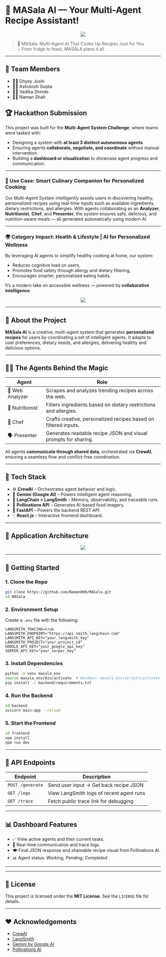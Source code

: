 # 🧠 MASala AI — Your Multi-Agent Recipe Assistant!

<p align="center">
  <img src="https://github.com/user-attachments/assets/34765962-3f82-4432-9d4f-059b270753dd"/>
</p>

> 🍛 MASala: Multi-Agent AI That Cooks Up Recipes Just for You  
>   ~ From fridge to feast, MASALA plans it all.
---
## 👥 Team Members

- 👨‍💻 Dhyey Joshi  
- 👨‍💻 Ashutosh Gupta  
- 👩‍💻 Vedika Shinde  
- 👨‍💻 Naman Shah

## 🏆 Hackathon Submission

This project was built for the **Multi-Agent System Challenge**, where teams were tasked with:

- Designing a system with **at least 3 distinct autonomous agents**.
- Ensuring agents **collaborate, negotiate, and coordinate** without manual intervention.
- Building a **dashboard or visualization** to showcase agent progress and communication.

---

### 🧠 Use Case: Smart Culinary Companion for Personalized Cooking

Our Multi-Agent System intelligently assists users in discovering healthy, personalized recipes using real-time inputs such as available ingredients, dietary restrictions, and allergies. With agents collaborating as an **Analyzer**, **Nutritionist**, **Chef**, and **Presenter**, the system ensures safe, delicious, and nutrition-aware meals — all generated automatically using modern AI.

---

### 🌍 Category Impact: Health & Lifestyle | AI for Personalized Wellness

By leveraging AI agents to simplify healthy cooking at home, our system:
- Reduces cognitive load on users,
- Promotes food safety through allergy and dietary filtering,
- Encourages smarter, personalized eating habits.

It’s a modern take on accessible wellness — powered by **collaborative intelligence**.

<p align="center">
  <img src="https://github.com/user-attachments/assets/69443d40-eb10-4620-b6d3-84cc085d3cad"/>
</p>

---

## 📌 About the Project

**MASala AI** is a creative, multi-agent system that generates **personalized recipes** for users by coordinating a set of intelligent agents. It adapts to user preferences, dietary needs, and allergies, delivering healthy and delicious options.

---

## 👨‍🍳 The Agents Behind the Magic

| Agent               | Role                                                                 |
|---------------------|----------------------------------------------------------------------|
| 🧪 Web Analyzer      | Scrapes and analyzes trending recipes across the web.                |
| 🥦 Nutritionist      | Filters ingredients based on dietary restrictions and allergies.     |
| 🍳 Chef              | Crafts creative, personalized recipes based on filtered inputs.      |
| 🗣 Presenter         | Generates readable recipe JSON and visual prompts for sharing.       |

All agents **communicate through shared data**, orchestrated via **CrewAI**, ensuring a seamless flow and conflict-free coordination.

---

## 🧰 Tech Stack

- ⚙️ **CrewAI** – Orchestrates agent behavior and logic.
- 🧠 **Gemini (Google AI)** – Powers intelligent agent reasoning.
- 🔗 **LangChain + LangSmith** – Memory, observability, and traceable runs.
- 🎨 **Pollinations API** – Generates AI-based food imagery.
- 🚀 **FastAPI** – Powers the backend REST API.
- 💡 **React.js** – Interactive frontend dashboard.

---

## 🧱 Application Architecture

<p align="center">
  <img src="https://github.com/user-attachments/assets/5e21f7b5-328a-470a-9c26-5e603a912fa6"/>
</p>

---

## 🚀 Getting Started

### 1. Clone the Repo

```bash
git clone https://github.com/Naman009/MASala.git
cd MASala
```

### 2. Environment Setup

Create a `.env` file with the following:

```env
LANGSMITH_TRACING=true
LANGSMITH_ENDPOINT="https://api.smith.langchain.com"
LANGSMITH_API_KEY="your_langsmith_key"
LANGSMITH_PROJECT="your_project_id"
GOOGLE_API_KEY="your_google_api_key"
SERPER_API_KEY="your_serper_key"
```

### 3. Install Dependencies

```bash
python -m venv masala_env
source masala_env/bin/activate  # Windows: masala_env\Scripts\activate
pip install -r backend/requirements.txt
```

### 4. Run the Backend

```bash
cd backend
uvicorn main:app --reload
```

### 5. Start the Frontend

```bash
cd frontend
npm install
npm run dev
```

---

## 🧪 API Endpoints

| Endpoint       | Description                             |
|----------------|-----------------------------------------|
| `POST /generate`    | Send user input → Get back recipe JSON   |
| `GET /logs`         | View LangSmith logs of recent agent runs |
| `GET /trace`        | Fetch public trace link for debugging     |

---

## 📊 Dashboard Features

- ✅ View active agents and their current tasks.
- 📡 Real-time communication and trace logs.
- 🍽️ Final JSON response and shareable recipe visual from Pollinations AI.
- 📊 Agent status: *Working*, *Pending*, *Completed*

---

---

## 📄 License

This project is licensed under the **MIT License**. See the `LICENSE` file for details.

---

## ❤️ Acknowledgements

- [CrewAI](https://crewai.io)
- [LangSmith](https://smith.langchain.com)
- [Gemini by Google AI](https://deepmind.google/technologies/gemini)
- [Pollinations AI](https://pollinations.ai)
